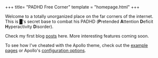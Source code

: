 +++
title= "PADHD Free Corner"
template = "homepage.html"
+++

Welcome to a totally unorganized place on the far corners of the internet. This is █'s secret base to
    combat his PADHD (**P**retended **A**ttention **D**eficit **H**yperactivity **D**isorder).

Check my first blog [posts](./blog/) here. More interesting features coming soon.

To see how I've cheated with the Apollo theme, check out the [example pages](./tags/example/) or Apollo's [configuration options](./posts/configuration).

